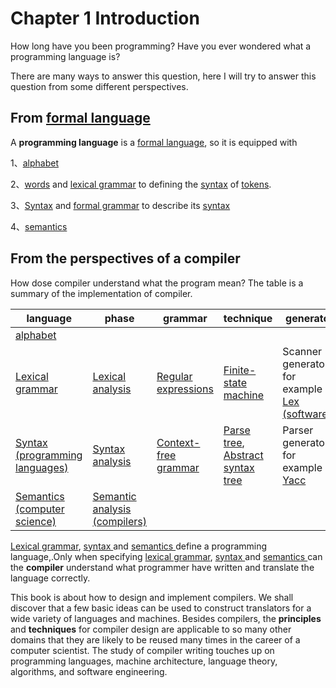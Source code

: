 # Chapter 1 Introduction

How long have you been programming? Have you ever wondered what a programming language is? 

There are many ways to answer this question, here I will try to answer this question from some different perspectives.

## From  [formal language](https://en.wikipedia.org/wiki/Formal_language)

A **programming language** is a [formal language](https://en.wikipedia.org/wiki/Formal_language),  so it is equipped with

1、[alphabet](https://en.wikipedia.org/wiki/Alphabet_(computer_science)) 

2、[words](https://en.wikipedia.org/wiki/String_(computer_science)) and [lexical grammar](https://en.wikipedia.org/wiki/Lexical_grammar) to defining the [syntax](https://en.wikipedia.org/wiki/Syntax_(programming_languages)) of [tokens](https://en.wikipedia.org/wiki/Token_(parser)). 

3、[Syntax](https://en.wikipedia.org/wiki/Syntax) and [formal grammar](https://en.wikipedia.org/wiki/Formal_grammar) to describe its [syntax](https://en.wikipedia.org/wiki/Syntax)

4、[semantics](https://en.wikipedia.org/wiki/Semantics#Computer_science)



## From the perspectives of a compiler 

How dose compiler understand what the program mean? The table is a summary of the implementation of compiler.

| language                                                     | phase                                                        | grammar                                                      | technique                                                    | generator                                                    |
| ------------------------------------------------------------ | ------------------------------------------------------------ | ------------------------------------------------------------ | ------------------------------------------------------------ | ------------------------------------------------------------ |
| [alphabet](https://en.wikipedia.org/wiki/Alphabet_(computer_science)) |                                                              |                                                              |                                                              |                                                              |
| [Lexical grammar](https://en.wikipedia.org/wiki/Lexical_grammar) | [Lexical analysis](https://en.wikipedia.org/wiki/Lexical_analysis) | [Regular expressions](https://en.wikipedia.org/wiki/Regular_expression) | [Finite-state machine](https://en.wikipedia.org/wiki/Finite-state_machine) | Scanner generators, for example [Lex (software)](https://en.wikipedia.org/wiki/Lex_(software)) |
| [Syntax (programming languages)](https://en.wikipedia.org/wiki/Syntax_(programming_languages)) | [Syntax analysis](https://en.wikipedia.org/wiki/Parsing)     | [Context-free grammar](https://en.wikipedia.org/wiki/Context-free_grammar) | [Parse tree](https://en.wikipedia.org/wiki/Parse_tree), [Abstract syntax tree](https://en.wikipedia.org/wiki/Abstract_syntax_tree) | Parser generators, for example [Yacc](https://en.wikipedia.org/wiki/Yacc) |
| [Semantics (computer science)](https://en.wikipedia.org/wiki/Semantics_(computer_science)) | [Semantic analysis (compilers)](https://en.wikipedia.org/wiki/Semantic_analysis_(compilers)) |                                                              |                                                              |                                                              |



[Lexical grammar](https://en.wikipedia.org/wiki/Lexical_grammar), [syntax ](https://en.wikipedia.org/wiki/Syntax_(programming_languages)) and [semantics ](https://en.wikipedia.org/wiki/Semantics_(computer_science)) define a programming language,.Only when specifying [lexical grammar](https://en.wikipedia.org/wiki/Lexical_grammar), [syntax ](https://en.wikipedia.org/wiki/Syntax_(programming_languages)) and [semantics ](https://en.wikipedia.org/wiki/Semantics_(computer_science)) can the **compiler** understand what programmer have written and translate the language correctly. 



This book is about how to design and implement compilers. We shall discover that a few basic ideas can be used to construct translators for a wide variety of languages and machines. Besides compilers, the **principles** and **techniques** for compiler design are applicable to so many other domains that they are likely to be reused many times in the career of a computer scientist. The study of compiler writing touches up on programming languages, machine architecture, language theory, algorithms, and software engineering.